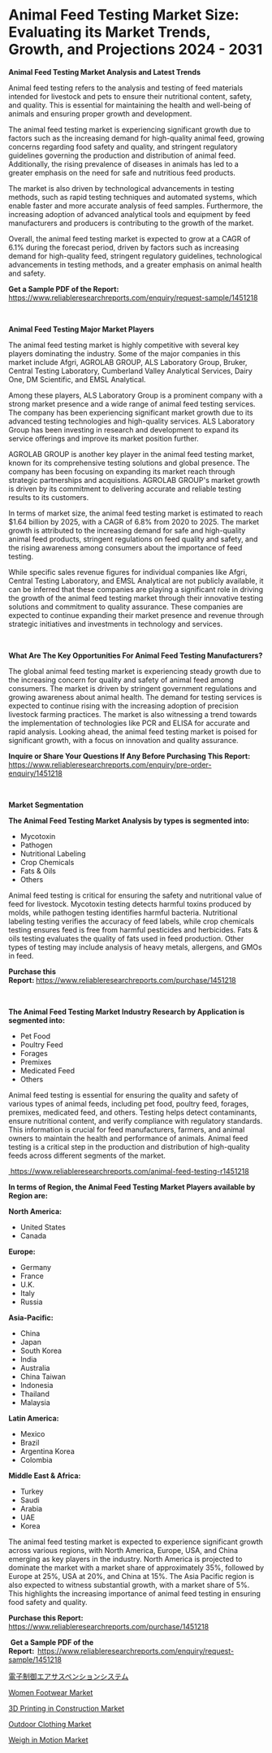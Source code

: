 <p><h1>Animal Feed Testing Market Size: Evaluating its Market Trends, Growth, and Projections 2024 - 2031</h1></p><p><strong>Animal Feed Testing Market Analysis and Latest Trends</strong></p>
<p><p>Animal feed testing refers to the analysis and testing of feed materials intended for livestock and pets to ensure their nutritional content, safety, and quality. This is essential for maintaining the health and well-being of animals and ensuring proper growth and development.</p><p>The animal feed testing market is experiencing significant growth due to factors such as the increasing demand for high-quality animal feed, growing concerns regarding food safety and quality, and stringent regulatory guidelines governing the production and distribution of animal feed. Additionally, the rising prevalence of diseases in animals has led to a greater emphasis on the need for safe and nutritious feed products.</p><p>The market is also driven by technological advancements in testing methods, such as rapid testing techniques and automated systems, which enable faster and more accurate analysis of feed samples. Furthermore, the increasing adoption of advanced analytical tools and equipment by feed manufacturers and producers is contributing to the growth of the market.</p><p>Overall, the animal feed testing market is expected to grow at a CAGR of 6.1% during the forecast period, driven by factors such as increasing demand for high-quality feed, stringent regulatory guidelines, technological advancements in testing methods, and a greater emphasis on animal health and safety.</p></p>
<p><strong>Get a Sample PDF of the Report:&nbsp;</strong> <a href="https://www.reliableresearchreports.com/enquiry/request-sample/1451218">https://www.reliableresearchreports.com/enquiry/request-sample/1451218</a></p>
<p>&nbsp;</p>
<p><strong>Animal Feed Testing Major Market Players</strong></p>
<p><p>The animal feed testing market is highly competitive with several key players dominating the industry. Some of the major companies in this market include Afgri, AGROLAB GROUP, ALS Laboratory Group, Bruker, Central Testing Laboratory, Cumberland Valley Analytical Services, Dairy One, DM Scientific, and EMSL Analytical.</p><p>Among these players, ALS Laboratory Group is a prominent company with a strong market presence and a wide range of animal feed testing services. The company has been experiencing significant market growth due to its advanced testing technologies and high-quality services. ALS Laboratory Group has been investing in research and development to expand its service offerings and improve its market position further.</p><p>AGROLAB GROUP is another key player in the animal feed testing market, known for its comprehensive testing solutions and global presence. The company has been focusing on expanding its market reach through strategic partnerships and acquisitions. AGROLAB GROUP's market growth is driven by its commitment to delivering accurate and reliable testing results to its customers.</p><p>In terms of market size, the animal feed testing market is estimated to reach $1.64 billion by 2025, with a CAGR of 6.8% from 2020 to 2025. The market growth is attributed to the increasing demand for safe and high-quality animal feed products, stringent regulations on feed quality and safety, and the rising awareness among consumers about the importance of feed testing.</p><p>While specific sales revenue figures for individual companies like Afgri, Central Testing Laboratory, and EMSL Analytical are not publicly available, it can be inferred that these companies are playing a significant role in driving the growth of the animal feed testing market through their innovative testing solutions and commitment to quality assurance. These companies are expected to continue expanding their market presence and revenue through strategic initiatives and investments in technology and services.</p></p>
<p>&nbsp;</p>
<p><strong>What Are The Key Opportunities For Animal Feed Testing Manufacturers?</strong></p>
<p><p>The global animal feed testing market is experiencing steady growth due to the increasing concern for quality and safety of animal feed among consumers. The market is driven by stringent government regulations and growing awareness about animal health. The demand for testing services is expected to continue rising with the increasing adoption of precision livestock farming practices. The market is also witnessing a trend towards the implementation of technologies like PCR and ELISA for accurate and rapid analysis. Looking ahead, the animal feed testing market is poised for significant growth, with a focus on innovation and quality assurance.</p></p>
<p><strong>Inquire or Share Your Questions If Any Before Purchasing This Report:</strong> <a href="https://www.reliableresearchreports.com/enquiry/pre-order-enquiry/1451218">https://www.reliableresearchreports.com/enquiry/pre-order-enquiry/1451218</a></p>
<p>&nbsp;</p>
<p><strong>Market Segmentation</strong></p>
<p><strong>The Animal Feed Testing Market Analysis by types is segmented into:</strong></p>
<p><ul><li>Mycotoxin</li><li>Pathogen</li><li>Nutritional Labeling</li><li>Crop Chemicals</li><li>Fats & Oils</li><li>Others</li></ul></p>
<p><p>Animal feed testing is critical for ensuring the safety and nutritional value of feed for livestock. Mycotoxin testing detects harmful toxins produced by molds, while pathogen testing identifies harmful bacteria. Nutritional labeling testing verifies the accuracy of feed labels, while crop chemicals testing ensures feed is free from harmful pesticides and herbicides. Fats & oils testing evaluates the quality of fats used in feed production. Other types of testing may include analysis of heavy metals, allergens, and GMOs in feed.</p></p>
<p><strong>Purchase this Report:&nbsp;</strong><a href="https://www.reliableresearchreports.com/purchase/1451218">https://www.reliableresearchreports.com/purchase/1451218</a></p>
<p>&nbsp;</p>
<p><strong>The Animal Feed Testing Market Industry Research by Application is segmented into:</strong></p>
<p><ul><li>Pet Food</li><li>Poultry Feed</li><li>Forages</li><li>Premixes</li><li>Medicated Feed</li><li>Others</li></ul></p>
<p><p>Animal feed testing is essential for ensuring the quality and safety of various types of animal feeds, including pet food, poultry feed, forages, premixes, medicated feed, and others. Testing helps detect contaminants, ensure nutritional content, and verify compliance with regulatory standards. This information is crucial for feed manufacturers, farmers, and animal owners to maintain the health and performance of animals. Animal feed testing is a critical step in the production and distribution of high-quality feeds across different segments of the market.</p></p>
<p><a href="https://www.reliableresearchreports.com/animal-feed-testing-r1451218">&nbsp;https://www.reliableresearchreports.com/animal-feed-testing-r1451218</a></p>
<p><strong>In terms of Region, the Animal Feed Testing Market Players available by Region are:</strong></p>
<p>
    <p> <strong> North America: </strong>
        <ul>
            <li>United States</li>
            <li>Canada</li>
        </ul>
        </p> 
    <p> <strong> Europe: </strong>
        <ul>
            <li>Germany</li>
            <li>France</li>
            <li>U.K.</li>
            <li>Italy</li>
            <li>Russia</li>
        </ul>
        </p> 
    <p> <strong> Asia-Pacific: </strong>
        <ul>
            <li>China</li>
            <li>Japan</li>
            <li>South Korea</li>
            <li>India</li>
            <li>Australia</li>
            <li>China Taiwan</li>
            <li>Indonesia</li>
            <li>Thailand</li>
            <li>Malaysia</li>
        </ul>
        </p> 
    <p> <strong> Latin America: </strong>
        <ul>
            <li>Mexico</li>
            <li>Brazil</li>
            <li>Argentina Korea</li>
            <li>Colombia</li>
        </ul>
        </p> 
    <p> <strong> Middle East & Africa: </strong>
        <ul>
            <li>Turkey</li>
            <li>Saudi</li>
            <li>Arabia</li>
            <li>UAE</li>
            <li>Korea</li>
        </ul>
    </p>
    </p>
<p><p>The animal feed testing market is expected to experience significant growth across various regions, with North America, Europe, USA, and China emerging as key players in the industry. North America is projected to dominate the market with a market share of approximately 35%, followed by Europe at 25%, USA at 20%, and China at 15%. The Asia Pacific region is also expected to witness substantial growth, with a market share of 5%. This highlights the increasing importance of animal feed testing in ensuring food safety and quality.</p></p>
<p><strong>Purchase this Report: </strong><a href="https://www.reliableresearchreports.com/purchase/1451218">https://www.reliableresearchreports.com/purchase/1451218</a></p>
<p>&nbsp;<strong>Get a Sample PDF of the Report:&nbsp;&nbsp;</strong><a href="https://www.reliableresearchreports.com/enquiry/request-sample/1451218">https://www.reliableresearchreports.com/enquiry/request-sample/1451218</a></p>
<p><strong></strong></p>
<p><p><a href="https://github.com/CarlieShields/Market-Research-Report-List-1/blob/main/443698311177.md">電子制御エアサスペンションシステム</a></p><p><a href="https://issuu.com/reportprime-2/docs/women-footwear-market-size-2030.pptx">Women Footwear Market</a></p><p><a href="https://github.com/gladysalidde/Market-Research-Report-List-1/blob/main/3d-printing-in-construction-market.md">3D Printing in Construction Market</a></p><p><a href="https://issuu.com/reportprime-2/docs/outdoor-clothing-market-size-2030.pptx">Outdoor Clothing Market</a></p><p><a href="https://github.com/dimitrishawkinswaynenp91rgz/Market-Research-Report-List-2/blob/main/weigh-in-motion-market.md">Weigh in Motion Market</a></p></p>